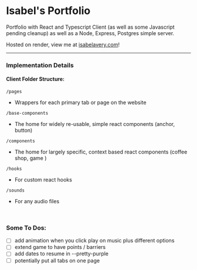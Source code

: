 # Isabel's Portfolio

Portfolio with React and Typescript Client (as well as some Javascript pending cleanup) as well as a Node, Express, Postgres simple server.

Hosted on render, view me at [isabelavery.com](https://isabelavery.com/)!

---

### Implementation Details

#### Client Folder Structure:

```
/pages
```

- Wrappers for each primary tab or page on the website

```
/base-components
```

- The home for widely re-usable, simple react components (anchor, button)

```
/components
```

- The home for largely specific, context based react components (coffee shop, game )

```
/hooks
```

- For custom react hooks

```
/sounds
```

- For any audio files

</br>

### Some To Dos:

- [ ] add animation when you click play on music plus different options
- [ ] extend game to have points / barriers
- [ ] add dates to resume in --pretty-purple
- [ ] potentially put all tabs on one page
